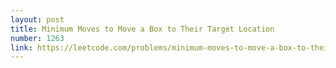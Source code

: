 ```yaml
---
layout: post
title: Minimum Moves to Move a Box to Their Target Location
number: 1263
link: https://leetcode.com/problems/minimum-moves-to-move-a-box-to-their-target-location
---
```

